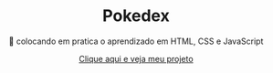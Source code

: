 <h1 align="center">Pokedex</h1>
<p align="center">🚀 colocando em pratica o aprendizado em HTML, CSS e JavaScript</p>

<p align="center"><a href='https://happy-yonath-87cb0a.netlify.app/'>Clique aqui e veja meu projeto</a></p>
